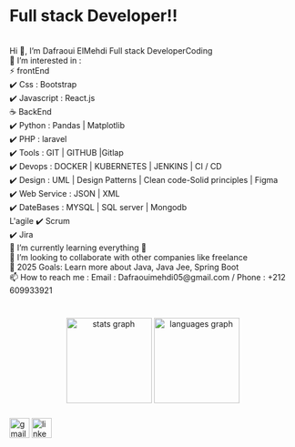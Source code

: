 <h1>Full stack Developer!!</h1><br />
Hi 👋, I’m Dafraoui ElMehdi Full stack DeveloperCoding <br />
👀 I’m interested in : <br />
⚡ frontEnd <br />
      ✔️ Css : Bootstrap <br />
      ✔️ Javascript : React.js <br />
☕ BackEnd <br />
      ✔️ Python : Pandas | Matplotlib <br />
      ✔️ PHP : laravel <br />
      ✔️ Tools : GIT | GITHUB |Gitlap <br />
      ✔️ Devops : DOCKER | KUBERNETES | JENKINS | CI / CD <br />
      ✔️ Design : UML | Design Patterns | Clean code-Solid principles | Figma <br />
      ✔️ Web Service : JSON | XML <br />
      ✔️ DateBases : MYSQL | SQL server | Mongodb <br />
L'agile 
      ✔️ Scrum <br />
      ✔️ Jira <br />
📖 I’m currently learning everything 🤣 <br />
👯 I’m looking to collaborate with other companies like freelance <br />
🥅 2025 Goals: Learn more about Java, Java Jee, Spring Boot <br />
📫 How to reach me : Email : Dafraouimehdi05@gmail.com / Phone : +212 609933921 <br />





###

<br clear="both">

<div align="center">
  <img src="https://github-readme-stats.vercel.app/api?username=maurodesouza&hide_title=false&hide_rank=false&show_icons=true&include_all_commits=true&count_private=true&disable_animations=false&theme=dracula&locale=en&hide_border=false" height="150" alt="stats graph"  />
  <img src="https://github-readme-stats.vercel.app/api/top-langs?username=maurodesouza&locale=en&hide_title=false&layout=compact&card_width=320&langs_count=5&theme=dracula&hide_border=false" height="150" alt="languages graph"  />
</div>

###

<div align="left">
  <img src="https://img.shields.io/static/v1?message=Gmail&logo=gmail&label=&color=D14836&logoColor=white&labelColor=&style=for-the-badge" height="35" alt="gmail logo"  />
  <img src="https://img.shields.io/static/v1?message=LinkedIn&logo=linkedin&label=&color=0077B5&logoColor=white&labelColor=&style=for-the-badge" height="35" alt="linkedin logo"  />
</div>

###

<br clear="both">

###
